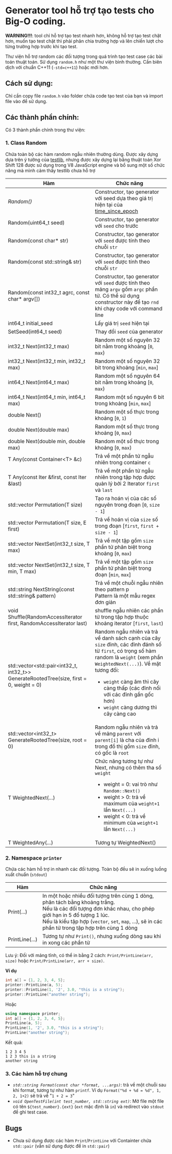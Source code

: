 # Generator tool hỗ trợ tạo tests cho Big-O coding.

**WARNING!!!**: tool chỉ hỗ trợ tạo test nhanh hơn, không hỗ trợ tạo test chặt hơn, muốn tạo test chặt thì phải phân chia trường hợp và lên chiến lượt cho từng trường hợp trước khi tạo test.

Thư viện hỗ trợ random các đối tượng trong quá trình tạo test case các bài toán thuật toán. Sử dụng `random.h` như một thư viện bình thường. Cần biên dịch với chuẩn C++11 (`-std=c++11`) hoặc mới hơn.

## Cách sử dụng:

Chỉ cần copy file `random.h` vào folder chứa code tạo test của bạn và import file vào để sử dụng.

## Các thành phần chính:

Có 3 thành phần chính trong thư viện:

### 1. Class Random

Chứa toàn bộ các hàm random ngẫu nhiên thường dùng. Được xây dựng dựa trên ý tưởng của [testlib](https://github.com/MikeMirzayanov/testlib), nhưng được xây dựng lại bằng thuật toán Xor Shift 128 được sử dụng trong V8 JavaScript engine và bổ sung một số chức năng mà mình cảm thấy testlib chưa hỗ trợ

| Hàm | Chức năng |
|--------|---------|
| _Random()_ | Constructor, tạo generator với seed dựa theo giá trị hiện tại của [time_since_epoch](https://cplusplus.com/reference/chrono/time_point/time_since_epoch/) |
| Random(uint64_t seed) | Constructor, tạo generator với `seed` cho trước |
| Random(const char* str) | Constructor, tạo generator với `seed` được tính theo chuỗi `str` |
| Random(const std::string& str) | Constructor, tạo generator với `seed` được tính theo chuỗi `str` |
| Random(const int32_t agrc, const char* argv[]) | Constructor, tạo generator với `seed` được tính theo mảng `argv` gồm `argc` phần tử. Có thể sử dụng constructor này để tạo `rnd` khi chạy code với command line |
| int64_t initial_seed | Lấy giá trị `seed` hiện tại |
| SetSeed(int64_t seed) | Thay đổi `seed` của generator |
| int32_t Next(int32_t max) | Random một số nguyên 32 bit nằm trong khoảng [`0`, `max`) |
| int32_t Next(int32_t min, int32_t max) | Random một số nguyên 32 bit trong khoảng [`min`, `max`] |
| int64_t Next(int64_t max) | Random một số nguyên 64 bit nằm trong khoảng [`0`, `max`) |
| int64_t Next(int64_t min, int64_t max) | Random một số nguyên 6 bit trong khoảng [`min`, `max`] |
| double Next() | Random một số thực trong khoảng [`0`, `1`) |
| double Next(double max) | Random một số thực trong khoảng [`0`, `max`) |
| double Next(double min, double max) | Random một số thực trong khoảng [`0`, `max`) |
| T Any(const Container<T\> &c)| Trả về một phần tử ngẫu nhiên trong container `c` |
| T Any(const Iter &first, const Iter &last) | Trả về một phần tử ngẫu nhiên trong tập hợp được quản lý bởi 2 Iterator `first` và `last` |
| std::vector<T> Permutation(T size) | Tạo ra hoán vị của các số nguyên trong đoạn [`0`, `size - 1`] |
| std::vector<E> Permutation(T size, E first) | Trả về hoán vị của `size` số trong đoạn [`first`, `first + size - 1`] |
| std::vector<T> NextSet(int32_t size, T max) | Trả về một tập gồm `size` phần tử phân biệt trong khoảng [`0`, `max`) |
| std::vector<T> NextSet(int32_t size, T min, T max) | Trả về một tập gồm `size` phần tử phân biệt trong đoạn [`min`, `max`] |
| std::string NextString(const std::string& pattern) | Trả về một chuỗi ngẫu nhiên theo pattern p <br> Pattern là một mẫu regex đơn giản |
| void Shuffle(RandomAccessIterator first, RandomAccessIterator last) | shuffle ngẫu nhiên các phần tử trong tập hợp thuộc khoảng iterator [`first`, `last`) |
| std::vector<std::pair<int32_t, int32_t\>\> GenerateRootedTree(size, first = 0, weight = 0) | Random ngẫu nhiên và trả về danh sách cạnh của cây `size` đỉnh, các đỉnh đánh số từ `first`, có trọng số hàm random là `weight` (xem phần `WeightedNext(...)`). Về mặt tương đối:<br><ul><li>`weight` càng âm thì cây càng thấp (các đỉnh nối với các đỉnh gần gốc hơn)</li><li>`weight` càng dương thì cây càng cao</li></ul> |
| std::vector<int32_t\> GenerateRootedTree(size, root = 0) | Random ngẫu nhiên và trả về mảng `parent` với `parent[i]` là cha của đỉnh i trong đồ thị gồm `size` đỉnh, có gốc là `root` |
| T WeightedNext(...) | Chức năng tương tự như Next, nhưng có thêm tha số `weight` <br><ul><li>weight = 0: vai trò như `Random::Next()`</li><li>weight > 0: trả về maximum của `weight+1` lần `Next(...)`</li><li>weight < 0: trả về minimum của `weight+1` lần `Next(...)`</li></ul> |
| T WeightedAny(...) | Tương tự WeightedNext() |


### 2. Namespace `printer`

Chứa các hàm hỗ trợ in nhanh các đối tượng. Toàn bộ đều sẽ in xuống luồng xuất chuẩn (`stdout`)

| Hàm | Chức năng |
|--------|---------|
| Print(...) | In một hoặc nhiều đối tượng trên cùng 1 dòng, phân tách bằng khoảng trắng.<br>Nếu là các đối tượng đơn khác nhau, cho phép giới hạn in 5 đố tượng 1 lúc.<br> Nếu là kiểu tập hợp (`vector`, `set`, `map`, ...), sẽ in các phần tử trong tập hợp trên cùng 1 dòng |
| PrintLine(...) | Tương tự như `Print()`, nhưng xuống dòng sau khi in xong các phần tử |

Lưu ý: Đối với mảng tĩnh, có thể in bằng 2 cách: `Print/PrintLine(arr, size)` hoặc `Print/PrintLine(arr, arr + size)`.

**Ví dụ**
```cpp
int a[] = {1, 2, 3, 4, 5};
printer::PrintLine(a, 5);
printer::PrintLine(1, '2', 3.0, "this is a string");
printer::PrintLine("another string");
```

Hoặc

```cpp
using namespace printer;
int a[] = {1, 2, 3, 4, 5};
PrintLine(a, 5);
PrintLine(1, '2', 3.0, "this is a string");
PrintLine("another string");
```

Kết quả:

```console
1 2 3 4 5
1 2 3 this is a string
another string
```

### 3. Các hàm hỗ trợ chung

- _`std::string Format(const char *format, ...args)`_: trả về một chuỗi sau khi format, tương tự như hàm `printf`. Ví dụ `Format("%d + %d = %d", 1, 2, 1+2)` sẽ trả về "`1 + 2 = 3`"
- _`void OpenTestFile(int test_number, std::string ext)`_: Mở file một file có tên `${test_number}.{ext}` (`ext` mặc định là `in`) và redirect vào `stdout` để ghi test case.

## Bugs

- Chưa sử dụng được các hàm `Print`/`PrintLine` với Containter chứa `std::pair` (vẫn sử dụng được để in `std::pair`)